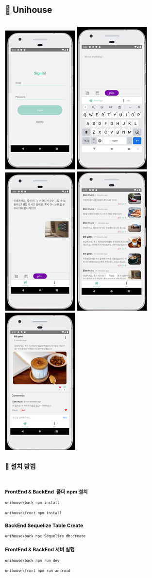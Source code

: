 # 🌯 Unihouse

# ![Unihouse](./front/uploads/signin%20-%20copy230.png) ![Unihouse](./front/uploads/post2%20-copy230.png) ![Unihouse](./front/uploads/post%20-%20copy230.png) ![Unihouse](./front/uploads/postlist%20-%20copy%20230.png) ![Unihouse](./front/uploads/explain230%20-%20복사본.png)

## 📜 설치 방법

</br>

### FrontEnd & BackEnd &nbsp;폴더 npm 설치

```sh
unihouse\back npm install

unihouse\front npm install
```

### BackEnd Sequelize Table Create

```sh
unihouse\back npx Sequelize db:create
```

### FrontEnd & BackEnd 서버 실행

```sh
unihouse\back npm run dev

unihouse\front npm run android
```

</br>
